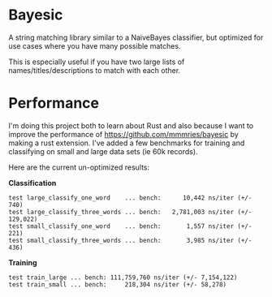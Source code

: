 # Bayesic

A string matching library similar to a NaiveBayes classifier, but optimized for use cases where you have many possible matches.

This is especially useful if you have two large lists of names/titles/descriptions to match with each other.

# Performance

I'm doing this project both to learn about Rust and also because I want to improve the performance of https://github.com/mmmries/bayesic by making a rust extension.
I've added a few benchmarks for training and classifying on small and large data sets (ie 60k records).

Here are the current un-optimized results:

**Classification**

```
test large_classify_one_word    ... bench:      10,442 ns/iter (+/- 740)
test large_classify_three_words ... bench:   2,781,003 ns/iter (+/- 129,022)
test small_classify_one_word    ... bench:       1,557 ns/iter (+/- 221)
test small_classify_three_words ... bench:       3,985 ns/iter (+/- 436)
```

**Training**

```
test train_large ... bench: 111,759,760 ns/iter (+/- 7,154,122)
test train_small ... bench:     218,304 ns/iter (+/- 58,278)
```